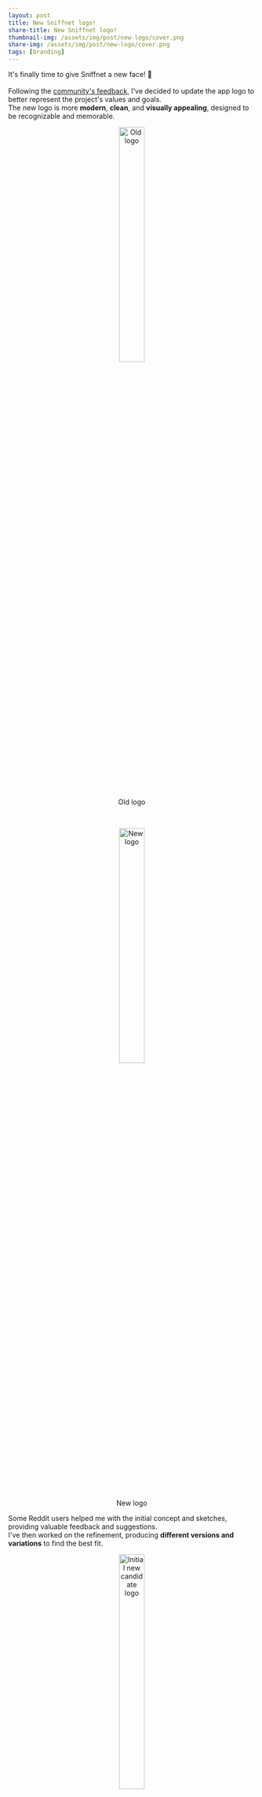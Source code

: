 ```yaml
---
layout: post
title: New Sniffnet logo!
share-title: New Sniffnet logo!
thumbnail-img: /assets/img/post/new-logo/cover.png
share-img: /assets/img/post/new-logo/cover.png
tags: [branding]
---
```


It's finally time to give Sniffnet a new face! 🎉<br><br>
Following the <a target="_blank" href="https://github.com/GyulyVGC/sniffnet/issues/274">community's feedback</a>,
I've decided to update the app logo to better represent the project's values and goals.<br>
The new logo is more **modern**, **clean**, and **visually appealing**, designed to be recognizable and memorable.

<div align="center">
    <figure><img width="35%" title="Old logo" src="{{ 'assets/img/post/new-logo/old.png' | relative_url }}" alt="Old logo"/><figcaption>Old logo</figcaption></figure><br>
    <figure><img width="35%" title="New logo" src="{{ 'assets/img/post/new-logo/cover.png' | relative_url }}" alt="New logo"/><figcaption>New logo</figcaption></figure>
</div>

Some Reddit users helped me with the initial concept and sketches, providing valuable feedback and suggestions.<br>
I've then worked on the refinement, producing **different versions and variations** to find the best fit.

<div align="center">
    <figure><img width="35%" title="Initial new candidate logo" src="{{ 'assets/img/post/new-logo/sk0.png' | relative_url }}" alt="Initial new candidate logo"/><figcaption>Initial new candidate logo</figcaption></figure><br>
    <figure><img width="35%" title="Original sketch" src="{{ 'assets/img/post/new-logo/sk1.png' | relative_url }}" alt="Original sketch"/><figcaption>Original sketch</figcaption></figure><br>
    <figure><img width="35%" title="Original dark variant" src="{{ 'assets/img/post/new-logo/sk2.png' | relative_url }}" alt="Original dark variant"/><figcaption>Original dark variant</figcaption></figure><br>
    <figure><img width="35%" title="Light variant" src="{{ 'assets/img/post/new-logo/sk3.png' | relative_url }}" alt="Light variant"/><figcaption>Light variant</figcaption></figure>
</div>

It's the first time I've realized a logo in a semi-professional way...
I had a lot of fun, and I'm pretty satisfied with the outcome 😁

_See the <a target="_blank" href="https://github.com/GyulyVGC/sniffnet/pull/464">Pull Request</a> on GitHub
to know more about the logo design process and its principles._
